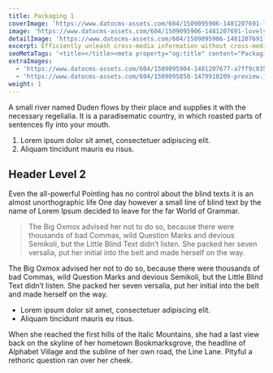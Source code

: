 ```yaml
---
title: Packaging 1
coverImage: 'https://www.datocms-assets.com/604/1509095906-1481207691-lovely-package-sugar-island-rum-6-e1411329470575.jpg?w=450&fm=jpg&auto=compress'
image: 'https://www.datocms-assets.com/604/1509095906-1481207691-lovely-package-sugar-island-rum-6-e1411329470575.jpg?fm=jpg&auto=compress'
detailImage: 'https://www.datocms-assets.com/604/1509095906-1481207691-lovely-package-sugar-island-rum-6-e1411329470575.jpg?w=600&fm=jpg&auto=compress'
excerpt: Efficiently unleash cross-media information without cross-media value. Quickly maximize timely deliverables for real-time schemas. Dramatically maintain clicks-and-mortar.
seoMetaTags: '<title></title><meta property="og:title" content="Packaging 1"><meta name="twitter:title" content="Packaging 1"><meta name="description" content="Pitch founders hackathon business-to-business growth hacking pivot rockstar deployment business model canvas handshake stock business-to-consumer. "><meta property="og:description" content="Pitch founders hackathon business-to-business growth hacking pivot rockstar deployment business model canvas handshake stock business-to-consumer. "><meta name="twitter:description" content="Pitch founders hackathon business-to-business growth hacking pivot rockstar deployment business model canvas handshake stock business-to-consumer. "><meta name="twitter:site" content="@xxx"><meta name="twitter:card" content="summary"><meta property="article:modified_time" content="2016-11-23T14:10:14Z"><meta property="article:publisher" content="https://www.facebook.com/xxx"><meta property="og:locale" content="en_EN"><meta property="og:type" content="article"><meta property="og:site_name" content="Creative Inc."><meta property="og:image" content="https://www.datocms-assets.com/604/1479918022-Screenshot2016-11-2317.18.52.png"><meta name="twitter:image" content="https://www.datocms-assets.com/604/1479918022-Screenshot2016-11-2317.18.52.png">'
extraImages:
  - 'https://www.datocms-assets.com/604/1509095904-1481207677-a7ff9c835a640f43872fc7631a922544.jpg?h=300&fm=jpg&auto=compress'
  - 'https://www.datocms-assets.com/604/1509095858-1479910209-preview.jpg?h=300&fm=jpg&auto=compress'
weight: 1
---
```


A small river named Duden flows by their place and supplies it with the necessary regelialia. It is a paradisematic country, in which roasted parts of sentences fly into your mouth.

1.  Lorem ipsum dolor sit amet, consectetuer adipiscing elit.
2.  Aliquam tincidunt mauris eu risus.

## Header Level 2

Even the all-powerful Pointing has no control about the blind texts it is an almost unorthographic life One day however a small line of blind text by the name of Lorem Ipsum decided to leave for the far World of Grammar.

> The Big Oxmox advised her not to do so, because there were thousands of bad Commas, wild Question Marks and devious Semikoli, but the Little Blind Text didn’t listen. She packed her seven versalia, put her initial into the belt and made herself on the way.

The Big Oxmox advised her not to do so, because there were thousands of bad Commas, wild Question Marks and devious Semikoli, but the Little Blind Text didn’t listen. She packed her seven versalia, put her initial into the belt and made herself on the way.

*   Lorem ipsum dolor sit amet, consectetuer adipiscing elit.
*   Aliquam tincidunt mauris eu risus.

When she reached the first hills of the Italic Mountains, she had a last view back on the skyline of her hometown Bookmarksgrove, the headline of Alphabet Village and the subline of her own road, the Line Lane. Pityful a rethoric question ran over her cheek.